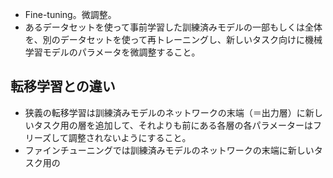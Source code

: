 - Fine-tuning。微調整。
- あるデータセットを使って事前学習した訓練済みモデルの一部もしくは全体を、別のデータセットを使って再トレーニングし、新しいタスク向けに機械学習モデルのパラメータを微調整すること。

## 転移学習との違い
- 狭義の転移学習は訓練済みモデルのネットワークの末端（＝出力層）に新しいタスク用の層を追加して、それよりも前にある各層の各パラメーターはフリーズして調整されないようにすること。
- ファインチューニングでは訓練済みモデルのネットワークの末端に新しいタスク用の